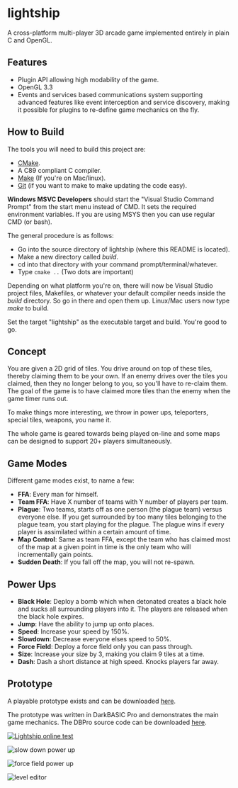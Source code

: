 lightship
=========
A cross-platform multi-player 3D arcade game implemented entirely in plain C 
and OpenGL.

Features
--------
+ Plugin API allowing high modability of the game.
+ OpenGL 3.3
+ Events and services based communications system supporting advanced features 
  like event interception and service discovery, making it possible for plugins 
  to re-define game mechanics on the fly.

How to Build
------------
The tools you will need to build this project are:
+ [CMake](http://www.cmake.org/).
+ A C89 compliant C compiler.
+ [Make](http://www.gnu.org/software/make/) (If you're on Mac/linux).
+ [Git](http://git-scm.com/) (if you want to make to make updating the code easy).

**Windows MSVC Developers** should start the "Visual Studio Command Prompt" from the
start menu instead of CMD. It sets the required environment variables. If you are
using MSYS then you can use regular CMD (or bash).

The general procedure is as follows:
+ Go into the source directory of lightship (where this README is located).
+ Make a new directory called *build*.
+ cd into that directory with your command prompt/terminal/whatever.
+ Type ```cmake ..``` (Two dots are important)

Depending on what platform you're on, there will now be Visual Studio project
files, Makefiles, or whatever your default compiler needs inside the *build*
directory. So go in there and open them up. Linux/Mac users now type *make* to build.

Set the target "lightship" as the executable target and build. You're good to go.

Concept
-------
You are given a 2D grid of tiles. You drive around on top of these tiles, 
thereby claiming them to be your own. If an enemy drives over the tiles you 
claimed, then they no longer belong to you, so you'll have to re-claim them. 
The goal of the game is to have claimed more tiles than the enemy when the game 
timer runs out.

To make things more interesting, we throw in power ups, teleporters, special 
tiles, weapons, you name it.

The whole game is geared towards being played on-line and some maps can be 
designed to support 20+ players simultaneously.

Game Modes
----------
Different game modes exist, to name a few:
+ **FFA**: Every man for himself.
+ **Team FFA**: Have X number of teams with Y number of players per team.
+ **Plague**: Two teams, starts off as one person (the plague team) versus 
  everyone else. If you get surrounded by too many tiles belonging to the 
  plague team, you start playing for the plague. The plague wins if every 
  player is assimilated within a certain amount of time.
+ **Map Control**: Same as team FFA, except the team who has claimed most of 
  the map at a given point in time is the only team who will incrementally gain 
  points.
+ **Sudden Death**: If you fall off the map, you will not re-spawn.

Power Ups
---------
+ **Black Hole**: Deploy a bomb which when detonated creates a black hole and 
  sucks all surrounding players into it. The players are released when the 
  black hole expires.
+ **Jump**: Have the ability to jump up onto places.
+ **Speed**: Increase your speed by 150%.
+ **Slowdown**: Decrease everyone elses speed to 50%.
+ **Force Field**: Deploy a force field only you can pass through.
+ **Size**: Increase your size by 3, making you claim 9 tiles at a time.
+ **Dash**: Dash a short distance at high speed. Knocks players far away.

Prototype
---------
A playable prototype exists and can be 
downloaded [here](http://forum.thegamecreators.com/?m=forum_view&t=195801&b=8).

The prototype was written in DarkBASIC Pro and demonstrates the main game 
mechanics. The DBPro source code can be downloaded [here](https://bitbucket.org/TheComet/lightship/downloads).

[![Lightship online test](http://img.youtube.com/vi/M-5yaHqDP8o/0.jpg)](http://www.youtube.com/watch?v=M-5yaHqDP8o)

![slow down power up](http://i.imgur.com/euHzZuR.png)

![force field power up](http://i.imgur.com/VI9zm9F.png)

![level editor](http://i.imgur.com/SnlExXN.png)
